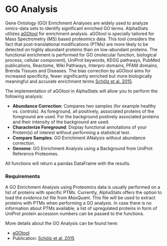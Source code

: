 #  GO Analysis

Gene Ontology (GO) Enrichment Analyses are widely used to analyze omics-data sets to identify significant enriched GO terms. AlphaStats utilizes [aGOtool](https://agotool.org/) for enrichment analysis. aGOtool is specially tailored for Mass Spectrometry (MS) based proteomics data. This tool considers the fact that post-translational modifications (PTMs) are more likely to be detected on highly abundant proteins than on low-abundant proteins. The functional enrichment is performed for GO (molecular function, biological process, cellular component), UniProt keywords, KEGG pathways, PubMed publications, Reactome, Wiki Pathways, Interpro domains, PFAM domains, Brenda Tissues and Diseases.
The bias correction by aGOtool aims for increased specificity, fewer significantly enriched but more biologically meaningful and accurate enrichment terms [Schölz et al. 2015](https://doi.org/10.1038/nmeth.3621).


The implementation of aGOtool in AlphaStats will allow you to perform the following analysis:
- **Abundance Correction**: Compares two samples (for example healthy vs. controls). As foreground, all positively, associated proteins of the foreground are used. For the background postively associated proteins and their intensity of the background are used.
- **Characterize Foreground**: Display functional annotations of your Protein(s) of interest without performing a statistical test.
- **Compare Samples**: GO Enrichment ANalysis without abundance correction.
- **Genome**: GO Enrichment Analysis using a Background from UniProt Reference Proteomes.

All functions will return a pandas DataFrame with the results.

### Requirements

A GO Enrichment Analysis using Proteomics data is usually performed on a list of proteins with specific PTMs. Currently, AlphaStats offers the option to load the *evidence.txt* file from *MaxQuant*. This file will be used to extract proteins with PTMs when performing a GO analysis.
In case there is no information about PTMs available, a list of upregulated proteins in form of UniProt protein accession numbers can be passed to the functions.

More details about the GO Analysis can be found here:
 - [aGOtool](https://agotool.org/)
 - Publication: [Schölz et al. 2015](https://doi.org/10.1038/nmeth.3621)




